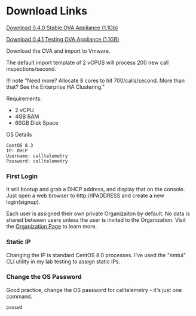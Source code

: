 # Download Links
<a href="https://storage.googleapis.com/ct_ovas/CallTelemetry-stable.ova">Download 0.4.0 Stable OVA Appliance (1.1Gb)</a>

<a href="https://storage.googleapis.com/ct_ovas/CallTelemetry-041.ova">Download 0.4.1 Testing OVA Appliance (1.1GB)</a>

Download the OVA and import to Vmware. 

The default import template of 2 vCPUS will process 200 new call inspections/second.

!!! note "Need more? Allocate 8 cores to hit 700/calls/second. More than that? See the Enterprise HA Clustering."

Requirements:

* 2 vCPU 
* 4GB RAM  
* 60GB Disk Space

OS Details
```
CentOS 8.3
IP: DHCP
Username: calltelemetry
Password: calltelemetry
```

### First Login
It will bootup and grab a DHCP address, and display that on the console.
Just open a web browser to http://IPADDRESS and create a new login(signup).

Each user is assigned their own private Organizaiton by default. No data is shared between users unless the user is invited to the Organization.
Visit the [Organization Page](/features/organizations)  to learn more.
### Static IP
Changing the IP is standard CentOS 8.0 processes. I've used the "nmtui" CLI utility in my lab testing to assign static IPs.

### Change the OS Password
Good practice, change the OS password for calltelemetry - it's just one command.
```
passwd
```